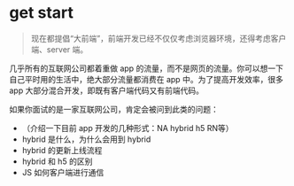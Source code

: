 # get start

> 现在都提倡“大前端”，前端开发已经不仅仅考虑浏览器环境，还得考虑客户端、server 端。

几乎所有的互联网公司都着重做 app 的流量，而不是网页的流量。你可以想一下自己平时用的生活中，绝大部分流量都消费在 app 中。为了提高开发效率，很多 app 大部分混合开发，即既有客户端代码又有前端代码。

如果你面试的是一家互联网公司，肯定会被问到此类的问题：

- （介绍一下目前 app 开发的几种形式：NA hybrid h5 RN等）
- hybrid 是什么，为什么会用到 hybrid
- hybrid 的更新上线流程
- hybrid 和 h5 的区别
- JS 如何客户端进行通信
